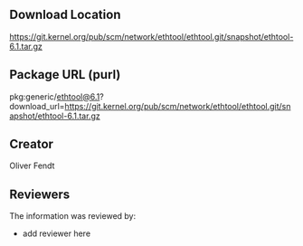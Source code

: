 ## Download Location

https://git.kernel.org/pub/scm/network/ethtool/ethtool.git/snapshot/ethtool-6.1.tar.gz

## Package URL (purl)

pkg:generic/ethtool@6.1?download_url=https://git.kernel.org/pub/scm/network/ethtool/ethtool.git/snapshot/ethtool-6.1.tar.gz

## Creator

Oliver Fendt

## Reviewers

The information was reviewed by:

* add reviewer here
